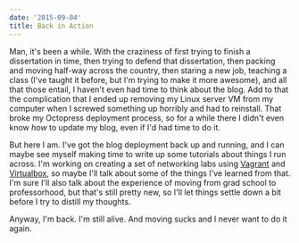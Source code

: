 ```yaml
---
date: '2015-09-04'
title: Back in Action
---
```


Man, it's been a while. With the craziness of first trying to finish a dissertation in
time, then trying to defend that dissertation, then packing and moving half-way across the
country, then staring a new job, teaching a class (I've taught it before, but I'm trying
to make it more awesome), and all that those entail, I haven't even had time to think
about the blog.  Add to that the complication that I ended up removing my Linux server VM
from my computer when I screwed something up horribly and had to reinstall. That broke my
Octopress deployment process, so for a while there I didn't even know *how* to update my
blog, even if I'd had time to do it.

But here I am.  I've got the blog deployment back up and running, and I can maybe see
myself making time to write up some tutorials about things I run across.  I'm working on
creating a set of networking labs using [Vagrant](http://vagrantup.com) and
[Virtualbox](http://virtualbox.org), so maybe I'll talk about some of the things I've
learned from that.  I'm sure I'll also talk about the experience of moving from grad
school to professorhood, but that's still pretty new, so I'll let things settle down a bit
before I try to distill my thoughts.

Anyway, I'm back. I'm still alive. And moving sucks and I never want to do it again.